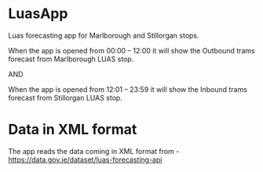 # LuasApp
Luas forecasting app for Marlborough and Stillorgan stops. 

When the app is opened from 00:00 – 12:00
it will show the Outbound trams forecast from Marlborough LUAS stop.

AND

When the app is opened from 12:01 – 23:59
it will show the Inbound trams forecast from Stillorgan LUAS stop.

# Data in XML format
The app reads the data coming in XML format from - https://data.gov.ie/dataset/luas-forecasting-api
